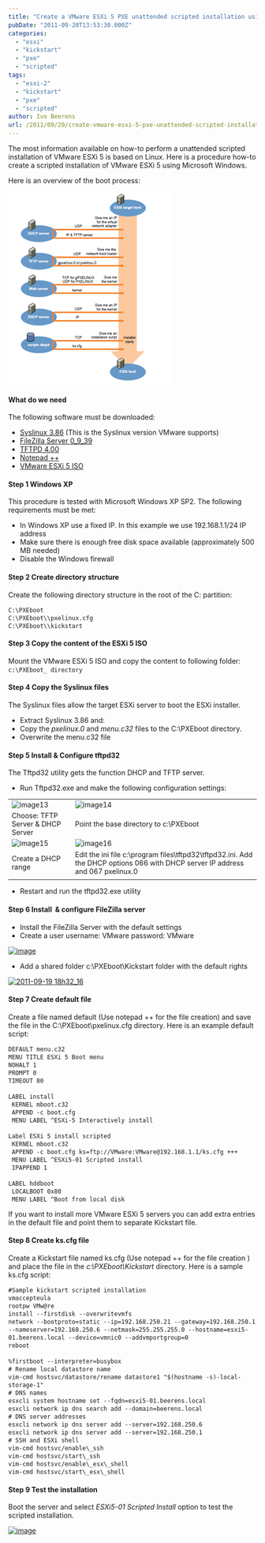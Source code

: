 ```yaml
---
title: "Create a VMware ESXi 5 PXE unattended scripted installation using Windows"
pubDate: "2011-09-20T13:53:30.000Z"
categories: 
  - "esxi"
  - "kickstart"
  - "pxe"
  - "scripted"
tags: 
  - "esxi-2"
  - "kickstart"
  - "pxe"
  - "scripted"
author: Ivo Beerens
url: /2011/09/20/create-vmware-esxi-5-pxe-unattended-scripted-installation-using-windows/
---
```


The most information available on how-to perform a unattended scripted installation of VMware ESXi 5 is based on Linux. Here is a procedure how-to create a scripted installation of VMware ESXi 5 using Microsoft Windows.

Here is an overview of the boot process:

[![image](images/image_thumb11.png "image")](images/image12.png)

#### What do we need

The following software must be downloaded:
- [Syslinux 3.86](http://www.kernel.org/pub/linux/utils/boot/syslinux/) (This is the Syslinux version VMware supports)
- [FileZilla Server 0\_9\_39](http://filezilla-project.org/download.php?type=server)
- [TFTPD 4.00](http://tftpd32.jounin.net/)
- [Notepad ++](http://notepad-plus-plus.org/)
- [VMware ESXi 5 ISO](https://customerconnect.vmware.com/downloads/#all_products)

#### Step 1 Windows XP

This procedure is tested with Microsoft Windows XP SP2. The following requirements must be met:
- In Windows XP use a fixed IP. In this example we use 192.168.1.1/24 IP address
- Make sure there is enough free disk space available (approximately 500 MB needed)
- Disable the Windows firewall

#### Step 2 Create directory structure

Create the following directory structure in the root of the C: partition:
```
C:\PXEboot
C:\PXEboot\\pxelinux.cfg
C:\PXEboot\\kickstart
```

#### Step 3 Copy the content of the ESXi 5 ISO

Mount the VMware ESXi 5 ISO and copy the content to following folder: 
```c:\PXEboot_ directory```

#### Step 4 Copy the Syslinux files

The Syslinux files allow the target ESXi server to boot the ESXi installer.

- Extract Syslinux 3.86 and:
- Copy the _pxelinux.0_ and _menu.c32_ files to the C:\PXEboot directory.
- Overwrite the menu.c32 file

#### Step 5 Install & Configure tftpd32

The Tftpd32 utility gets the function DHCP and TFTP server.

- Run Tftpd32.exe and make the following configuration settings:

| | |
| --- | --- |
| ![image13](images/image13.png) | ![image14](images/image14.png) |
| Choose: TFTP Server & DHCP Server | Point the base directory to c:\PXEboot |
| ![image15](images/image15.png) | ![image16](images/image16.png) |
| Create a DHCP range | Edit the ini file c:\program files\tftpd32\tftpd32.ini. Add the DHCP options 066 with DHCP server IP address and 067 pxelinux.0 |
| | |

- Restart and run the tftpd32.exe utility

#### Step 6 Install  & configure FileZilla server

- Install the FileZilla Server with the default settings
- Create a user username: VMware password: VMware

[![image](images/image_thumb16.png "image")](images/image17.png)

- Add a shared folder c:\PXEboot\Kickstart folder with the default rights

[![2011-09-19 18h32_16](images/2011-09-19-18h32_16_thumb.jpg "2011-09-19 18h32_16")](images/2011-09-19-18h32_16.jpg)

#### Step 7 Create default file

Create a file named default (Use notepad ++ for the file creation) and save the file in the C:\PXEboot\pxelinux.cfg directory. Here is an example default script:

```
DEFAULT menu.c32
MENU TITLE ESXi 5 Boot menu
NOHALT 1
PROMPT 0
TIMEOUT 80

LABEL install 
 KERNEL mboot.c32 
 APPEND -c boot.cfg 
 MENU LABEL ^ESXi-5 Interactively install

Label ESXi 5 install scripted 
 KERNEL mboot.c32 
 APPEND -c boot.cfg ks=ftp://VMware:VMware@192.168.1.1/ks.cfg +++ 
 MENU LABEL ^ESXi5-01 Scripted install 
 IPAPPEND 1

LABEL hddboot 
 LOCALBOOT 0x80 
 MENU LABEL ^Boot from local disk

```

If you want to install more VMware ESXi 5 servers you can add extra entries in the default file and point them to separate Kickstart file.

#### Step 8 Create ks.cfg file

Create a Kickstart file named ks.cfg (Use notepad ++ for the file creation ) and place the file in the _c:\PXEboot\Kickstart_ directory. Here is a sample ks.cfg script:
```
#Sample kickstart scripted installation
vmaccepteula
rootpw VMw@re
install --firstdisk --overwritevmfs
network --bootproto=static --ip=192.168.250.21 --gateway=192.168.250.1 --nameserver=192.168.250.6 --netmask=255.255.255.0 --hostname=esxi5-01.beerens.local --device=vmnic0 --addvmportgroup=0
reboot

%firstboot --interpreter=busybox
# Rename local datastore name
vim-cmd hostsvc/datastore/rename datastore1 "$(hostname -s)-local-storage-1"
# DNS names
esxcli system hostname set --fqdn=esxi5-01.beerens.local
esxcli network ip dns search add --domain=beerens.local
# DNS server addresses
esxcli network ip dns server add --server=192.168.250.6
esxcli network ip dns server add --server=192.168.250.1
# SSH and ESXi shell
vim-cmd hostsvc/enable\_ssh
vim-cmd hostsvc/start\_ssh
vim-cmd hostsvc/enable\_esx\_shell
vim-cmd hostsvc/start\_esx\_shell
```

#### Step 9 Test the installation

Boot the server and select _ESXi5-01 Scripted Install_ option to test the scripted installation.

[![image](images/image_thumb17.png "image")](images/image18.png)